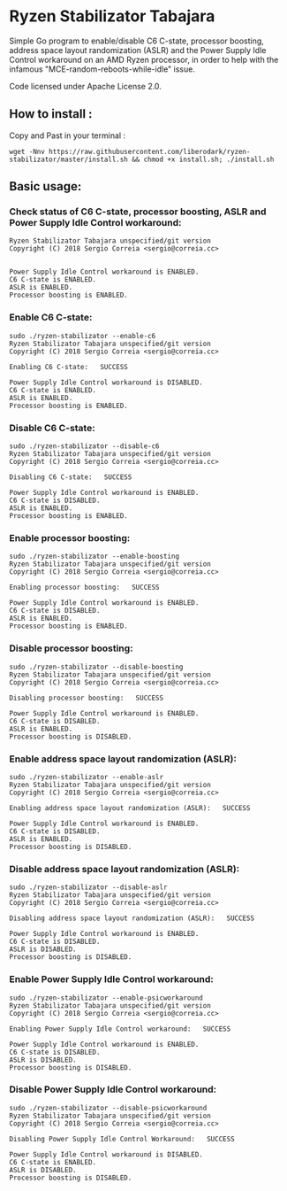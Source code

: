 # Ryzen Stabilizator Tabajara

Simple Go program to enable/disable C6 C-state, processor boosting, address space layout randomization (ASLR) and the Power Supply Idle Control workaround on an AMD Ryzen processor, in order to help with the infamous "MCE-random-reboots-while-idle" issue.

Code licensed under Apache License 2.0.

## How to install :

Copy and Past in your terminal :

```
wget -Nnv https://raw.githubusercontent.com/liberodark/ryzen-stabilizator/master/install.sh && chmod +x install.sh; ./install.sh
```

## Basic usage:

### Check status of C6 C-state, processor boosting, ASLR and Power Supply Idle Control workaround:
```
Ryzen Stabilizator Tabajara unspecified/git version
Copyright (C) 2018 Sergio Correia <sergio@correia.cc>


Power Supply Idle Control workaround is ENABLED.
C6 C-state is ENABLED.
ASLR is ENABLED.
Processor boosting is ENABLED.
```

### Enable C6 C-state:
```
sudo ./ryzen-stabilizator --enable-c6
Ryzen Stabilizator Tabajara unspecified/git version
Copyright (C) 2018 Sergio Correia <sergio@correia.cc>

Enabling C6 C-state:   SUCCESS

Power Supply Idle Control workaround is DISABLED.
C6 C-state is ENABLED.
ASLR is ENABLED.
Processor boosting is ENABLED.

```

### Disable C6 C-state:
```
sudo ./ryzen-stabilizator --disable-c6
Ryzen Stabilizator Tabajara unspecified/git version
Copyright (C) 2018 Sergio Correia <sergio@correia.cc>

Disabling C6 C-state:   SUCCESS

Power Supply Idle Control workaround is ENABLED.
C6 C-state is DISABLED.
ASLR is ENABLED.
Processor boosting is ENABLED.
```

### Enable processor boosting:
```
sudo ./ryzen-stabilizator --enable-boosting
Ryzen Stabilizator Tabajara unspecified/git version
Copyright (C) 2018 Sergio Correia <sergio@correia.cc>

Enabling processor boosting:   SUCCESS

Power Supply Idle Control workaround is ENABLED.
C6 C-state is DISABLED.
ASLR is ENABLED.
Processor boosting is ENABLED.
```

### Disable processor boosting:
```
sudo ./ryzen-stabilizator --disable-boosting
Ryzen Stabilizator Tabajara unspecified/git version
Copyright (C) 2018 Sergio Correia <sergio@correia.cc>

Disabling processor boosting:   SUCCESS

Power Supply Idle Control workaround is ENABLED.
C6 C-state is DISABLED.
ASLR is ENABLED.
Processor boosting is DISABLED.
```

### Enable address space layout randomization (ASLR):
```
sudo ./ryzen-stabilizator --enable-aslr
Ryzen Stabilizator Tabajara unspecified/git version
Copyright (C) 2018 Sergio Correia <sergio@correia.cc>

Enabling address space layout randomization (ASLR):   SUCCESS

Power Supply Idle Control workaround is ENABLED.
C6 C-state is DISABLED.
ASLR is ENABLED.
Processor boosting is DISABLED.
```

### Disable address space layout randomization (ASLR):
```
sudo ./ryzen-stabilizator --disable-aslr
Ryzen Stabilizator Tabajara unspecified/git version
Copyright (C) 2018 Sergio Correia <sergio@correia.cc>

Disabling address space layout randomization (ASLR):   SUCCESS

Power Supply Idle Control workaround is ENABLED.
C6 C-state is DISABLED.
ASLR is DISABLED.
Processor boosting is DISABLED.
```

### Enable Power Supply Idle Control workaround:
```
sudo ./ryzen-stabilizator --enable-psicworkaround
Ryzen Stabilizator Tabajara unspecified/git version
Copyright (C) 2018 Sergio Correia <sergio@correia.cc>

Enabling Power Supply Idle Control workaround:   SUCCESS

Power Supply Idle Control workaround is ENABLED.
C6 C-state is DISABLED.
ASLR is DISABLED.
Processor boosting is DISABLED.
```

### Disable Power Supply Idle Control workaround:
```
sudo ./ryzen-stabilizator --disable-psicworkaround
Ryzen Stabilizator Tabajara unspecified/git version
Copyright (C) 2018 Sergio Correia <sergio@correia.cc>

Disabling Power Supply Idle Control Workaround:   SUCCESS

Power Supply Idle Control workaround is DISABLED.
C6 C-state is ENABLED.
ASLR is DISABLED.
Processor boosting is DISABLED.
```
